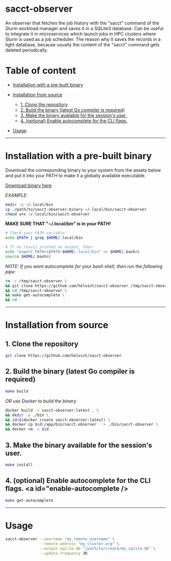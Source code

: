 sacct-observer
==============
An observer that fetches the job history with the "sacct" command of the Slurm workload manager and saves it in a SQLite3 database.
Can be useful to integrate it in microservices which launch jobs in HPC clusters where Slurm is used as a job scheduler.
The reason why it saves the records in a light database, because usually the content of the "sacct" command gets deleted periodically.

# Table of content
- [Installation with a pre-built binary](#installation-prebuilt-binary)
- [Installation from source](#installation-source)
    - [1. Clone the repository](#clone-repository)
    - [2. Build the binary (latest Go compiler is required)](#build-binary)
    - [3. Make the binary available for the session's user.](#binary-to-path)
    - [4. (optional) Enable autocomplete for the CLI flags.](#enable-autocomplete)

- [Usage](#usage)

---

# Installation with a pre-built binary <a id="installation-prebuilt-binary" />
Download the corresponding binary to your system from the assets below and put it into your PATH to make it a globally available executable.

[Download binary here](https://github.com/heloint/sacct-observer/releases/latest)

*EXAMPLE:*
```bash
mkdir -p ~/.local/bin
cp ./path/to/sacct-observer-binary ~/.local/bin/sacct-observer
chmod u+x ~/.local/bin/sacct-observer
```

**MAKE SURE THAT "~/.local/bin" is in your PATH!**
```bash
# Check your PATH variable.
echo $PATH | grep $HOME/.local/bin

# If no result printed as output, then:
echo "export PATH=\$PATH:$HOME/.local/bin" >> $HOME/.bashrc
source $HOME/.bashrc
```

*NOTE: If you want autocomplete for your bash shell, then run the following pipe:*
```bash
rm -r /tmp/sacct-observer \
&& git clone https://github.com/heloint/sacct-observer /tmp/sacct-observer \
&& cd /tmp/sacct-observer \
&& make get-autocomplete \
&& cd -
```

---

# Installation from source <a id="installation-source"/>

## 1. Clone the repository <a id="clone-repository" />

```bash
git clone https://github.com/heloint/sacct-observer
```

## 2. Build the binary (latest Go compiler is required) <a id="build-binary" />

```bash
make build
```

*OR use Docker to build the binary*

```bash
docker build -t sacct-observer:latest . \
&& mkdir -p ./bin \
&& id=$(docker create sacct-observer:latest) \
&& docker cp $id:/app/bin/sacct-observer - > ./bin/sacct-observer \
&& docker rm -v $id
```

## 3. Make the binary available for the session's user. <a id="binary-to-path" />

```bash
make install
```

## 4. (optional) Enable autocomplete for the CLI flags. <a id="enable-autocomplete />

```bash
make get-autocomplete
```

---

# Usage <a id="usage" />
```bash
sacct-observer --username "my_remote_username" \
               --remote-address "my_cluster.org" \
               --output-sqlite-db "/path/to/create/my_sqlite.db" \
               --update-frequency 30
```

